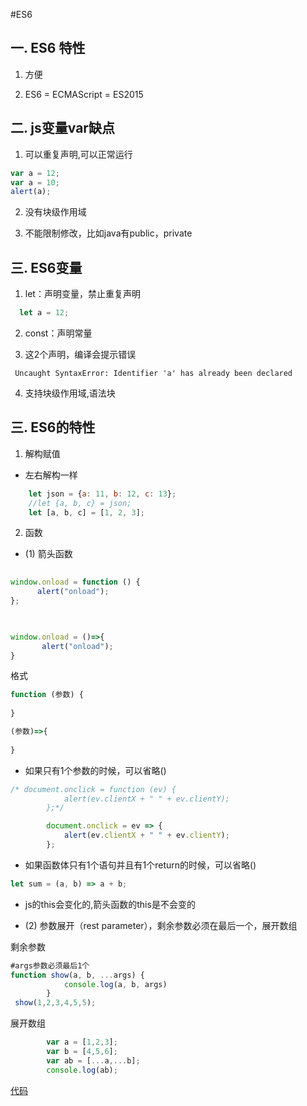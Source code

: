 #ES6


## 一. ES6 特性

1. 方便

2. ES6 = ECMAScript = ES2015

## 二. js变量var缺点

1. 可以重复声明,可以正常运行
```js
var a = 12;
var a = 10;
alert(a);
```
2. 没有块级作用域

3. 不能限制修改，比如java有public，private

## 三. ES6变量

1. let：声明变量，禁止重复声明
```js
  let a = 12;

```

2. const：声明常量

3. 这2个声明，编译会提示错误

```es6
 Uncaught SyntaxError: Identifier 'a' has already been declared
```

4. 支持块级作用域,语法块

## 三. ES6的特性
1. 解构赋值

- 左右解构一样

```js
    let json = {a: 11, b: 12, c: 13};
    //let {a, b, c} = json;
    let [a, b, c] = [1, 2, 3];
```

2. 函数

- (1) 箭头函数
```js
 
window.onload = function () {
      alert("onload");
};
 


window.onload = ()=>{
       alert("onload");
}
```

格式
```js
function (参数) {
  
}

(参数)=>{
    
}
```

- 如果只有1个参数的时候，可以省略()
```js
/* document.onclick = function (ev) {
            alert(ev.clientX + " " + ev.clientY);
        };*/

        document.onclick = ev => {
            alert(ev.clientX + " " + ev.clientY);
        };
```

- 如果函数体只有1个语句并且有1个return的时候，可以省略()
```js
let sum = (a, b) => a + b;
```

- js的this会变化的,箭头函数的this是不会变的


- (2) 参数展开（rest parameter），剩余参数必须在最后一个，展开数组

剩余参数
```js
#args参数必须最后1个
function show(a, b, ...args) {
            console.log(a, b, args)
        }
 show(1,2,3,4,5,5);
```

展开数组
```js
        var a = [1,2,3];
        var b = [4,5,6];
        var ab = [...a,...b];
        console.log(ab);
```

[代码](../code/es6-001.html)
